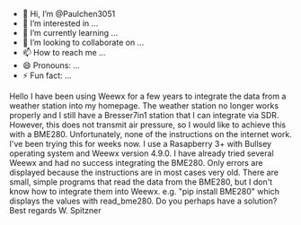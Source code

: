 - 👋 Hi, I’m @Paulchen3051
- 👀 I’m interested in ...
- 🌱 I’m currently learning ...
- 💞️ I’m looking to collaborate on ...
- 📫 How to reach me ...
- 😄 Pronouns: ...
- ⚡ Fun fact: ...

<!---
Paulchen3051/Paulchen3051 is a ✨ special ✨ repository because its `README.md` (this file) appears on your GitHub profile.
You can click the Preview link to take a look at your changes.
--->

Hello
I have been using Weewx for a few years to integrate the data from a weather station into my homepage. 
The weather station no longer works properly and I still have a Bresser7in1 station that I can integrate via SDR.
However, this does not transmit air pressure, so I would like to achieve this with a BME280. 
Unfortunately, none of the instructions on the internet work. 
I've been trying this for weeks now. 
I use a Rasapberry 3+ with Bullsey operating system and Weewx version 4.9.0. 
I have already tried several Weewx and had no success integrating the BME280. 
Only errors are displayed because the instructions are in most cases very old. 
There are small, simple programs that read the data from the BME280, but I don't know how to integrate them into Weewx.
e.g. "pip install BME280" which displays the values with read_bme280. Do you perhaps have a solution?
Best regards
W. Spitzner
